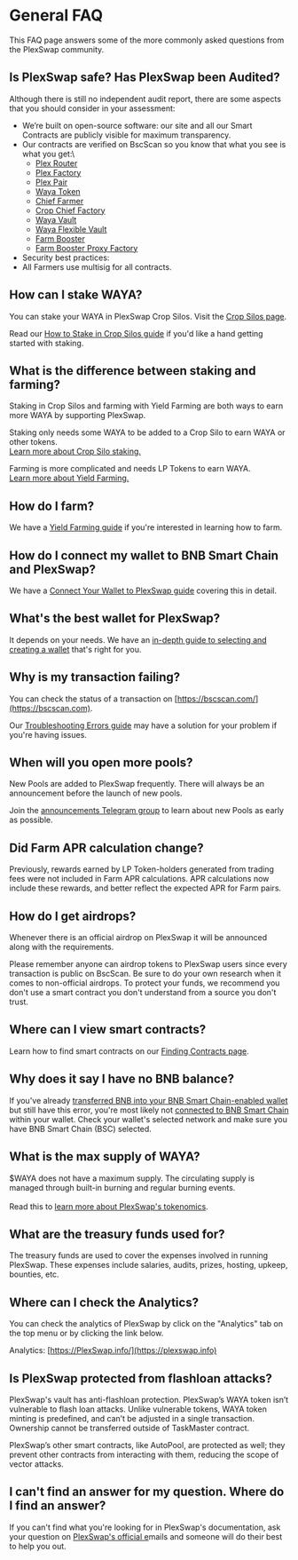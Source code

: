 # General FAQ

This FAQ page answers some of the more commonly asked questions from the PlexSwap community.

## Is PlexSwap safe? Has PlexSwap been Audited?

Although there is still no independent audit report, there are some aspects that you should consider in your assessment:

* We’re built on open-source software: our site and all our Smart Contracts are publicly visible for maximum transparency.
* Our contracts are verified on BscScan so you know that what you see is what you get:\\
  * [Plex Router](https://bscscan.com/address/0x4bAa3F9f24B97aa67B0A0f080bA3A9c994c6AE93#code)
  * [Plex Factory](https://bscscan.com/address/0x580B12Fcc6247E7bA7a02324Ea6Aa6604d0BEC7A#code)
  * [Plex Pair](https://bscscan.com/address/0x539Df50cf6fc29d560413d669A5Bb78cB342029B#code)
  * [Waya Token](https://bscscan.com/address/0x32d9F70F6eF86718A51021ad269522Abf4CFFE49#code)
  * [Chief Farmer](https://bscscan.com/address/0x4D4408eA016357BB334eAd40F14dcF0dfd164Dbe#code)
  * [Crop Chief Factory](https://bscscan.com/address/0xDa804bEC9260C2131a61A2065879AAFc30261f60#code)
  * [Waya Vault](https://bscscan.com/address/0x7899654d3C4f2eEe352c833BD3aBE67Fb18A4D71#code)
  * [Waya Flexible Vault](https://bscscan.com/address/0xB584cA7F7774EB9a68E60C032C45f0Efe9539AFE#code)
  * [Farm Booster](https://bscscan.com/address/0x1A8B1dA52599E31B4BEC6240704F218be001eF84#code)
  * [Farm Booster Proxy Factory](https://bscscan.com/address/0x5D99aAa3838429c242142B8f00152714C88486a5#code)
* Security best practices:
* All Farmers use multisig for all contracts.

## How can I stake WAYA?

You can stake your WAYA in PlexSwap Crop Silos. Visit the [Crop Silos page](https://plexswap.finance/pools).

Read our [How to Stake in Crop Silos guide](https://docs.plexswap.finance/products/crop-silos/crop-silos-guide) if you'd like a hand getting started with staking.

## What is the difference between staking and farming?

Staking in Crop Silos and farming with Yield Farming are both ways to earn more WAYA by supporting PlexSwap.

Staking only needs some WAYA to be added to a Crop Silo to earn WAYA or other tokens.\
[Learn more about Crop Silo staking.](https://docs.plexfinance.us/products/crop-silos)

Farming is more complicated and needs LP Tokens to earn WAYA.\
[Learn more about Yield Farming.](https://docs.plexfinance.us/products/yield-farming)

## How do I farm?

We have a [Yield Farming guide](https://docs.plexfinance.us/products/yield-farming/how-to-use-farms) if you're interested in learning how to farm.

## How do I connect my wallet to BNB Smart Chain and PlexSwap?

We have a [Connect Your Wallet to PlexSwap guide](https://docs.plexfinance.us/plexswap/get-started/connection-guide) covering this in detail.

## What's the best wallet for PlexSwap?

It depends on your needs. We have an [in-depth guide to selecting and creating a wallet](https://docs.plexfinance.us/plexswap/get-started/wallet-guide) that's right for you.

## Why is my transaction failing?

You can check the status of a transaction on [https://bscscan.com/](https://bscscan.com).

Our [Troubleshooting Errors guide](https://docs.plexfinance.us/plexswap/help-support/troubleshooting) may have a solution for your problem if you're having issues.

## When will you open more pools?

New Pools are added to PlexSwap frequently. There will always be an announcement before the launch of new pools.

Join the [announcements Telegram group](https://t.me/PlexSwap) to learn about new Pools as early as possible.

## Did Farm APR calculation change?

Previously, rewards earned by LP Token-holders generated from trading fees were not included in Farm APR calculations. APR calculations now include these rewards, and better reflect the expected APR for Farm pairs.

## How do I get airdrops?

Whenever there is an official airdrop on PlexSwap it will be announced along with the requirements.

Please remember anyone can airdrop tokens to PlexSwap users since every transaction is public on BscScan. Be sure to do your own research when it comes to non-official airdrops. To protect your funds, we recommend you don't use a smart contract you don't understand from a source you don't trust.

## Where can I view smart contracts?

Learn how to find smart contracts on our [Finding Contracts page](https://docs.plexfinance.us/developers/smart-contracts).

## Why does it say I have no BNB balance?

If you've already [transferred BNB into your BNB Smart Chain-enabled wallet](https://docs.plexfinance.us/plexswap/get-started/bep20-guide) but still have this error, you're most likely not [connected to BNB Smart Chain](https://docs.plexfinance.us/plexswap/get-started/connection-guide) within your wallet. Check your wallet's selected network and make sure you have BNB Smart Chain (BSC) selected.

## What is the max supply of WAYA?

$WAYA does not have a maximum supply. The circulating supply is managed through built-in burning and regular burning events.\
\
Read this to [learn more about PlexSwap's tokenomics](https://docs.plexfinance.us/technical-specs/waya/waya-tokenomics).

## What are the treasury funds used for?

The treasury funds are used to cover the expenses involved in running PlexSwap. These expenses include salaries, audits, prizes, hosting, upkeep, bounties, etc.

## Where can I check the Analytics?

You can check the analytics of PlexSwap by click on the "Analytics" tab on the top menu or by clicking the link below.

Analytics: [https://PlexSwap.info/](https://plexswap.info)

## Is PlexSwap protected from flashloan attacks?

PlexSwap's vault has anti-flashloan protection. PlexSwap’s WAYA token isn’t vulnerable to flash loan attacks. Unlike vulnerable tokens, WAYA token minting is predefined, and can’t be adjusted in a single transaction. Ownership cannot be transferred outside of TaskMaster contract.

PlexSwap’s other smart contracts, like AutoPool, are protected as well; they prevent other contracts from interacting with them, reducing the scope of vector attacks.

## I can't find an answer for my question. Where do I find an answer?

If you can't find what you're looking for in PlexSwap's documentation, ask your question on [PlexSwap's official e](https://docs.plexswap.finance/contact-us/telegram)mails and someone will do their best to help you out.
